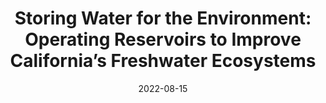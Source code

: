 ---
title: "Storing Water for the Environment: Operating Reservoirs to Improve California’s Freshwater Ecosystems"
collection: whitepapers
date: 2022-08-15
link: 'https://www.ppic.org/publication/storing-water-for-the-environment/'
citation: "Null S, Mount J, Gray B, Dybala K, Sencan G, Sturrock A, Thompson B, Zeff H (2022) <i>Storing Water for the Environment: Operating Reservoirs to Improve California’s Freshwater Ecosystems.</i> Public Policy Institute of California"
---